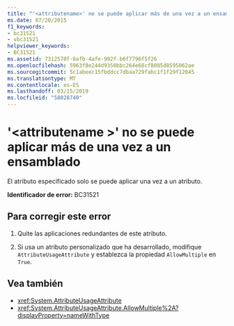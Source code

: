 ```yaml
---
title: "'<attributename>' no se puede aplicar más de una vez a un ensamblado"
ms.date: 07/20/2015
f1_keywords:
- bc31521
- vbc31521
helpviewer_keywords:
- BC31521
ms.assetid: 7312570f-8afb-4afe-992f-b6f7796f5f26
ms.openlocfilehash: 5963f8e244d9350bbc264e68cf8085d8595062ae
ms.sourcegitcommit: 5c1abeec15fbddcc7dbaa729fabc1f1f29f12045
ms.translationtype: MT
ms.contentlocale: es-ES
ms.lasthandoff: 03/15/2019
ms.locfileid: "58028740"
---
```

# <a name="attributename-cannot-be-applied-more-than-once-to-an-assembly"></a>'\<attributename >' no se puede aplicar más de una vez a un ensamblado
El atributo especificado solo se puede aplicar una vez a un atributo.  
  
 **Identificador de error:** BC31521  
  
## <a name="to-correct-this-error"></a>Para corregir este error  
  
1.  Quite las aplicaciones redundantes de este atributo.  
  
2.  Si usa un atributo personalizado que ha desarrollado, modifique `AttributeUsageAttribute` y establezca la propiedad `AllowMultiple` en `True`.  
  
## <a name="see-also"></a>Vea también

- <xref:System.AttributeUsageAttribute>
- <xref:System.AttributeUsageAttribute.AllowMultiple%2A?displayProperty=nameWithType>
